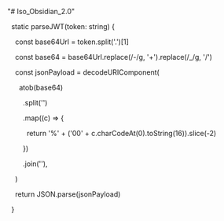 "# Iso_Obsidian_2.0" 

  static parseJWT(token: string) {

    const base64Url = token.split('.')[1]

    const base64 = base64Url.replace(/-/g, '+').replace(/_/g, '/')

    const jsonPayload = decodeURIComponent(

      atob(base64)

        .split('')

        .map((c) => {

          return '%' + ('00' + c.charCodeAt(0).toString(16)).slice(-2)

        })

        .join(''),

    )

    return JSON.parse(jsonPayload)

  }